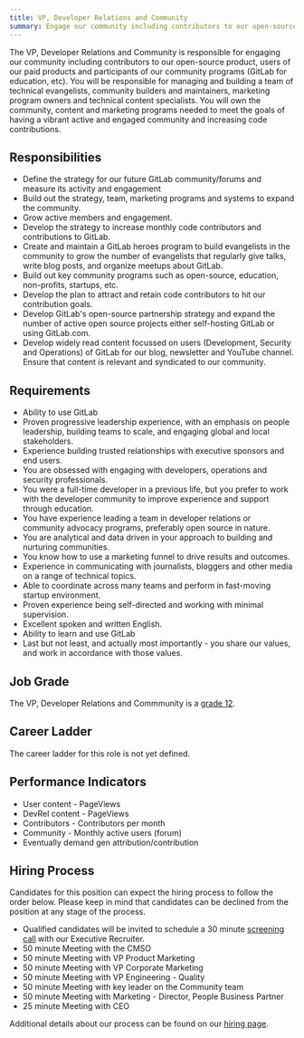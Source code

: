 ```yaml
---
title: VP, Developer Relations and Community
summary: Engage our community including contributors to our open-source product, users of our paid products and participants of our community programs by managing and building a team of technical evangelists, community builders and maintainers, marketing program owners and technical content specialists.
---
```


The VP, Developer Relations and Community is responsible for engaging our community including contributors to our open-source product, users of our paid products and participants of our community programs (GitLab for education, etc). You will be responsible for managing and building a team of technical evangelists, community builders and maintainers, marketing program owners and technical content specialists. You will own the community, content and marketing programs needed to meet the goals of having a vibrant active and engaged community and increasing code contributions.

## Responsibilities

- Define the strategy for our future GitLab community/forums and measure its activity and engagement
- Build out the strategy, team, marketing programs and systems to expand the community.
- Grow active members and engagement.
- Develop the strategy to increase monthly code contributors and contributions to GitLab.
- Create and maintain a GitLab heroes program to build evangelists in the community to grow the number of evangelists that regularly give talks, write blog posts, and organize meetups about GitLab.
- Build out key community programs such as open-source, education, non-profits, startups, etc.
- Develop the plan to attract and retain code contributors to hit our contribution goals.
- Develop GitLab's open-source partnership strategy and expand the number of active open source projects either self-hosting GitLab or using GitLab.com.
- Develop widely read content focussed on users (Development, Security and Operations) of GitLab for our blog, newsletter and YouTube channel. Ensure that content is relevant and syndicated to our community.

## Requirements

- Ability to use GitLab
- Proven progressive leadership experience, with an emphasis on people leadership, building teams to scale, and engaging global and local stakeholders.
- Experience building trusted relationships with executive sponsors and end users.
- You are obsessed with engaging with developers, operations and security professionals.
- You were a full-time developer in a previous life, but you prefer to work with the developer community to improve experience and support through education.
- You have experience leading a team in developer relations or community advocacy programs, preferably open source in nature.
- You are analytical and data driven in your approach to building and nurturing communities.
- You know how to use a marketing funnel to drive results and outcomes.
- Experience in communicating with journalists, bloggers and other media on a range of technical topics.
- Able to coordinate across many teams and perform in fast-moving startup environment.
- Proven experience being self-directed and working with minimal supervision.
- Excellent spoken and written English.
- Ability to learn and use GitLab
- Last but not least, and actually most importantly - you share our values, and work in accordance with those values.

## Job Grade

The VP, Developer Relations and Commmunity is a [grade 12](/handbook/total-rewards/compensation/compensation-calculator/#gitlab-job-grades).

## Career Ladder

The career ladder for this role is not yet defined.

## Performance Indicators

- User content - PageViews
- DevRel content - PageViews
- Contributors - Contributors per month
- Community - Monthly active users (forum)
- Eventually demand gen attribution/contribution

## Hiring Process

Candidates for this position can expect the hiring process to follow the order below. Please keep in mind that candidates can be declined from the position at any stage of the process.

- Qualified candidates will be invited to schedule a 30 minute [screening call](/handbook/hiring/candidate-faq/#screening-call) with our Executive Recruiter.
- 50 minute Meeting with the CMSO
- 50 minute Meeting with VP Product Marketing
- 50 minute Meeting with VP Corporate Marketing
- 50 minute  Meeting with VP Engineering - Quality
- 50 minute Meeting with key leader on the Community team
- 50 minute Meeting with Marketing - Director, People Business Partner
- 25 minute Meeting with CEO

Additional details about our process can be found on our [hiring page](/handbook/hiring/).
